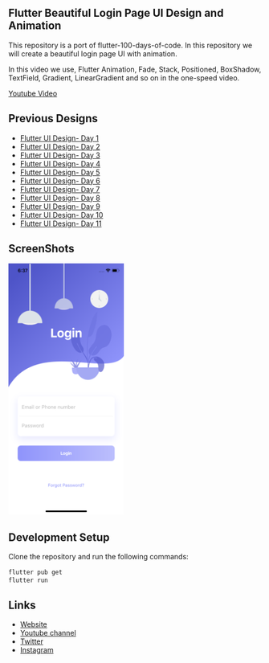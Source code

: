 ## Flutter Beautiful Login Page UI Design and Animation

This repository is a port of flutter-100-days-of-code. In this repository we will create a beautiful login page UI with animation.

In this video we use, Flutter Animation, Fade, Stack, Positioned, BoxShadow, TextField, Gradient, LinearGradient and so on in the one-speed video.

[Youtube Video](https://youtu.be/NHAIiAmxTAU)

## Previous Designs
- [Flutter UI Design- Day 1](https://github.com/afgprogrammer/flutter-inspiration-app-ui)
- [Flutter UI Design- Day 2](https://github.com/afgprogrammer/Flutter-trip-app-ui)
- [Flutter UI Design- Day 3](https://github.com/afgprogrammer/Flutter-food-delivery-app-ui)
- [Flutter UI Design- Day 4](https://github.com/afgprogrammer/Flutter-actors-profile-app-ui)
- [Flutter UI Design- Day 5](https://github.com/afgprogrammer/Flutter-ripple-map-application)
- [Flutter UI Design- Day 6](https://github.com/afgprogrammer/Flutter-page-transition-animation)
- [Flutter UI Design- Day 7](https://github.com/afgprogrammer/Flutter-button-animation)
- [Flutter UI Design- Day 8](https://github.com/afgprogrammer/Flutter-Splash-Screen-Animation)
- [Flutter UI Design- Day 9](https://github.com/afgprogrammer/Flutter-Party-Event-Application)
- [Flutter UI Design- Day 10](https://github.com/afgprogrammer/Flutter-GridView-Example-UI)
- [Flutter UI Design- Day 11](https://github.com/afgprogrammer/Flutter-Travel-Application)

## ScreenShots

<img src="assets/screenshot/one.png" height="500em" />

## Development Setup
Clone the repository and run the following commands:
```
flutter pub get
flutter run
```

## Links

* [Website](https://afgprogrammer.com)
* [Youtube channel](https://youtube.com/afgprogrammer)
* [Twitter](https://twitter.com/afgprogrammer)
* [Instagram](https://instagram.com/afgprogrammer)
